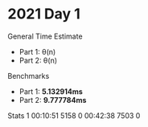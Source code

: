 # 2021 Day 1

General Time Estimate
- Part 1: θ(n) 
- Part 2: θ(n)

Benchmarks
- Part 1: **5.132914ms**
- Part 2: **9.777784ms**



Stats
  1   00:10:51  5158      0   00:42:38  7503      0